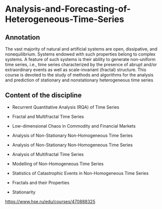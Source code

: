 # Analysis-and-Forecasting-of-Heterogeneous-Time-Series

## Annotation

The vast majority of natural and artificial systems are open, dissipative, and nonequilibrium. Systems endowed with such properties belong to complex systems. A feature of such systems is their ability to generate non-uniform time series, i.e., time series characterized by the presence of abrupt and/or extraordinary events as well as scale-invariant (fractal) structure. This course is devoted to the study of methods and algorithms for the analysis and prediction of stationary and nonstationary heterogeneous time series

## Content of the discipline

* Recurrent Quantitative Analysis (RQA) of Time Series

* Fractal and Multifractal Time Series

* Low-dimensional Chaos in Commodity and Financial Markets

* Analysis of Non-Stationary Non-Homogeneous Time Series

* Analysis of Non-Stationary Non-Homogeneous Time Series

* Analysis of Multifractal Time Series

* Modelling of Non-Homogeneous Time Series

* Statistics of Catastrophic Events in Non-Homogeneous Time Series

* Fractals and their Properties

* Stationarity

https://www.hse.ru/edu/courses/470888325

